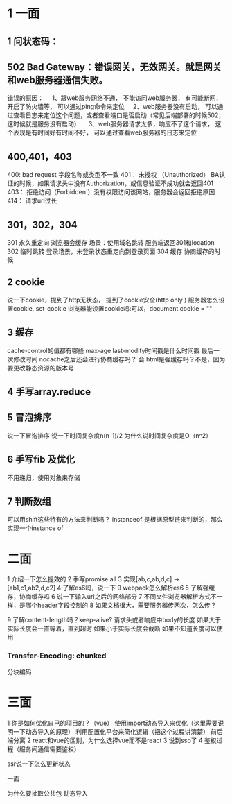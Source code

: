 <!--
 * @Author: your name
 * @Date: 2020-07-08 10:38:51
 * @LastEditTime: 2020-09-23 10:49:55
 * @LastEditors: Please set LastEditors
 * @Description: In User Settings Edit
 * @FilePath: /gitBlogs/面试/头条面试/企业应用.md
-->
# 1 一面
## 1 问状态码：
## 502 Bad Gateway：错误网关，无效网关。就是网关和web服务器通信失败。
错误的原因：
    1、跟web服务网络不通， 不能访问web服务器， 有可能断网， 开启了防火墙等， 可以通过ping命令来定位
    2、web服务器没有启动， 可以通过查看日志来定位这个问题，或者查看端口是否启动（常见后端部署的时候502，这时候就是服务没有启动）
    3、web服务器请求太多，响应不了这个请求， 这个表现是有时间好有时间不好， 可以通过查看web服务器的日志来定位
## 400,401，403
400: bad request  字段名称或类型不一致
401： 未授权 （Unauthorized） BA认证的时候，如果请求头中没有Authorization，或信息验证不成功就会返回401
403： 拒绝访问（Forbidden ）没有权限访问该网站，服务器会返回拒绝原因
414： 请求url过长
## 301，302，304
301 永久重定向 浏览器会缓存 场景：使用域名跳转   服务端返回301和location
302 临时跳转  登录场景，未登录状态重定向到登录页面
304 缓存  协商缓存的时候
## 2 cookie
说一下cookie，提到了http无状态，
提到了cookie安全(http only )
服务器怎么设置cookie,  set-cookie
浏览器能设置cookie吗:可以，document.cookie = ""
## 3 缓存
cache-control的值都有哪些 max-age
last-modify时间戳是什么时间戳 最后一次修改时间
nocache之后还会进行协商缓存吗？ 会
html是强缓存吗？不是，因为要更改静态资源的版本号
## 4 手写array.reduce 

## 5 冒泡排序
说一下冒泡排序
说一下时间复杂度n(n-1)/2
为什么说时间复杂度是O（n^2）
## 6 手写fib 及优化
不用递归，使用对象来存储
## 7 判断数组
可以用shift这些特有的方法来判断吗？
instanceof 是根据原型链来判断的，那么实现一个instance of



# 二面
1 介绍一下怎么提效的
2 手写promise.all
3 实现[ab,c,ab,d,c] -> [ab1,c1,ab2,d,c2]
4 了解es6吗，说一下
9 webpack怎么解析es6
5 了解强缓存，协商缓存吗
6 说一下输入url之后的网络部分
7 不同文件浏览器解析方式不一样，是哪个header字段控制的
8 如果文档很大，需要服务器传两次，怎么传？

9 了解content-length吗？keep-alive?
请求头或者响应中body的长度
如果大于实际长度会一直等着，直到超时
如果小于实际长度会截断
如果不知道长度可以使用
### Transfer-Encoding: chunked
分块编码

# 三面
1 你是如何优化自己的项目的？（vue）
使用import动态导入来优化（这里需要说明一下动态导入的原理）
利用配置化平台来简化逻辑（把这个过程讲清楚）
前后端分离
2 react和vue的区别，为什么选择vue而不是react
3 说到sso了
4 鉴权过程（服务间通信需要鉴权）

ssr说一下怎么更新状态



一面

为什么要抽取公共包
动态导入